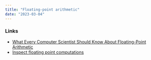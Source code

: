 ```yaml
---
title: "Floating-point arithmetic"
date: "2023-03-04"
---
```


### Links
- [What Every Computer Scientist Should Know About Floating-Point Arithmetic](https://docs.oracle.com/cd/E19957-01/806-3568/ncg_goldberg.html)
- [Inspect floating point computations](https://github.com/graphitemaster/fpinspect)